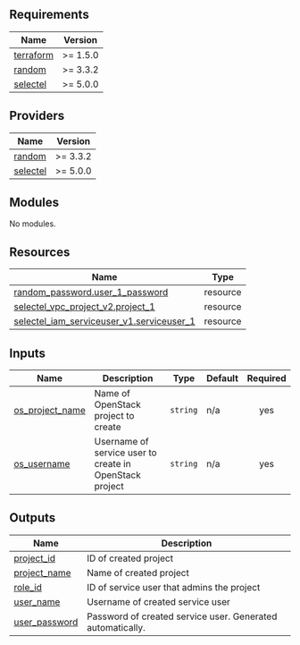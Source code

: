## Requirements

| Name | Version |
|------|---------|
| <a name="requirement_terraform"></a> [terraform](#requirement\_terraform) | >= 1.5.0 |
| <a name="requirement_random"></a> [random](#requirement\_random) | >= 3.3.2 |
| <a name="requirement_selectel"></a> [selectel](#requirement\_selectel) | >= 5.0.0 |

## Providers

| Name | Version |
|------|---------|
| <a name="provider_random"></a> [random](#provider\_random) | >= 3.3.2 |
| <a name="provider_selectel"></a> [selectel](#provider\_selectel) | >= 5.0.0 |

## Modules

No modules.

## Resources

| Name | Type |
|------|------|
| [random_password.user_1_password](https://registry.terraform.io/providers/hashicorp/random/latest/docs/resources/password) | resource |
| [selectel_vpc_project_v2.project_1](https://registry.terraform.io/providers/selectel/selectel/latest/docs/resources/vpc_project_v2) | resource |
| [selectel_iam_serviceuser_v1.serviceuser_1](https://registry.terraform.io/providers/selectel/selectel/latest/docs/resources/iam_serviceuser_v1) | resource |

## Inputs

| Name | Description | Type | Default | Required |
|------|-------------|------|---------|:--------:|
| <a name="input_os_project_name"></a> [os\_project\_name](#input\_os\_project\_name) | Name of OpenStack project to create | `string` | n/a | yes |
| <a name="input_os_username"></a> [os\_username](#input\_os\_username) | Username of service user to create in OpenStack project | `string` | n/a | yes |

## Outputs

| Name | Description |
|------|-------------|
| <a name="output_project_id"></a> [project\_id](#output\_project\_id) | ID of created project |
| <a name="output_project_name"></a> [project\_name](#output\_project\_name) | Name of created project |
| <a name="output_role_id"></a> [role\_id](#output\_user\_id) | ID of service user that admins the project |
| <a name="output_user_name"></a> [user\_name](#output\_user\_name) | Username of created service user |
| <a name="output_user_password"></a> [user\_password](#output\_user\_password) | Password of created service user. Generated automatically. |
